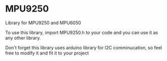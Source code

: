 # MPU9250
Library for MPU9250 and MPU6050 

To use this library, import MPU9250.h to your code and you can use it as any other library.

Don't forget this library uses arduino library for I2C comminucation, so feel free to modify it and fit it to your project
